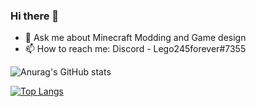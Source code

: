 ### Hi there 👋
- 💬 Ask me about Minecraft Modding and Game design
- 📫 How to reach me: Discord - Lego245forever#7355

<!---
MrScautHD/MrScautHD is a ✨ special ✨ repository because its `README.md` (this file) appears on your GitHub profile.
You can click the Preview link to take a look at your changes.
--->

![Anurag's GitHub stats](https://github-readme-stats.vercel.app/api?username=Lego245&show_icons=true&theme=dark)

[![Top Langs](https://github-readme-stats.vercel.app/api/top-langs/?username=Lego245&theme=dark&show_icons=true)](https://github.com/anuraghazra/github-readme-stats)
